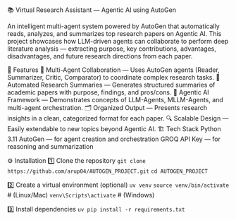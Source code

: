 📚 Virtual Research Assistant — Agentic AI using AutoGen

An intelligent multi-agent system powered by AutoGen that automatically reads, analyzes, and summarizes top research papers on Agentic AI.
This project showcases how LLM-driven agents can collaborate to perform deep literature analysis — extracting purpose, key contributions, advantages, disadvantages, and future research directions from each paper.

🚀 Features
🤖 Multi-Agent Collaboration — Uses AutoGen agents (Reader, Summarizer, Critic, Comparator) to coordinate complex research tasks.
📄 Automated Research Summaries — Generates structured summaries of academic papers with purpose, findings, and pros/cons.
🧠 Agentic AI Framework — Demonstrates concepts of LLM-Agents, MLLM-Agents, and multi-agent orchestration.
🗂️ Organized Output — Presents research insights in a clean, categorized format for each paper.
🔍 Scalable Design — Easily extendable to new topics beyond Agentic AI.
🏗️ Tech Stack
Python 3.11
AutoGen — for agent creation and orchestration
GROQ API Key — for reasoning and summarization


⚙️ Installation
1️⃣ Clone the repository
```git clone https://github.com/arup04/AUTOGEN_PROJECT.git```
```cd AUTOGEN_PROJECT```

2️⃣ Create a virtual environment (optional)
```uv venv```
```source venv/bin/activate```   # (Linux/Mac)
```venv\Scripts\activate```      # (Windows)

3️⃣ Install dependencies
```uv pip install -r requirements.txt```
